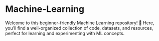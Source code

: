 # Machine-Learning
Welcome to this beginner-friendly Machine Learning repository! 🚀 Here, you’ll find a well-organized collection of code, datasets, and resources, perfect for learning and experimenting with ML concepts.

